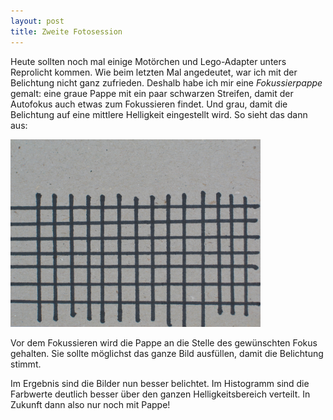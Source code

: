 ```yaml
---
layout: post
title: Zweite Fotosession
---
```


Heute sollten noch mal einige Motörchen und Lego-Adapter unters Reprolicht kommen. Wie beim letzten Mal angedeutet, war ich mit der Belichtung nicht ganz zufrieden. Deshalb habe ich mir eine _Fokussierpappe_ gemalt: eine graue Pappe mit ein paar schwarzen Streifen, damit der Autofokus auch etwas zum Fokussieren findet. Und grau, damit die Belichtung auf eine mittlere Helligkeit eingestellt wird. So sieht das dann aus:

<img src="/images/Fokussierpappe.JPG" alt="Fokussierpappe" width="400px" />

Vor dem Fokussieren wird die Pappe an die Stelle des gewünschten Fokus gehalten. Sie sollte möglichst das ganze Bild ausfüllen, damit die Belichtung stimmt. 

Im Ergebnis sind die Bilder nun besser belichtet. Im Histogramm sind die Farbwerte deutlich besser über den ganzen Helligkeitsbereich verteilt. In Zukunft dann also nur noch mit Pappe!
